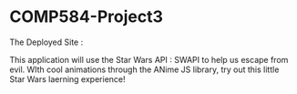 # COMP584-Project3

The Deployed Site : 

This application will use the Star Wars API : SWAPI to help us escape from evil. WIth cool animations through the ANime JS library, try out this little Star Wars laerning experience!
